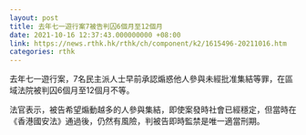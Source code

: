 ```yaml
---
layout: post
title: 去年七一遊行案7被告判囚6個月至12個月
date: 2021-10-16 12:37:43.000000000 +08:00
link: https://news.rthk.hk/rthk/ch/component/k2/1615496-20211016.htm
categories: rthk
---
```


去年七一遊行案，7名民主派人士早前承認煽惑他人參與未經批准集結等罪，在區域法院被判囚6個月至12個月不等。

法官表示，被告希望煽動越多的人參與集結，即使案發時社會已經穩定，但當時在《香港國安法》通過後，仍然有風險，判被告即時監禁是唯一適當刑期。
